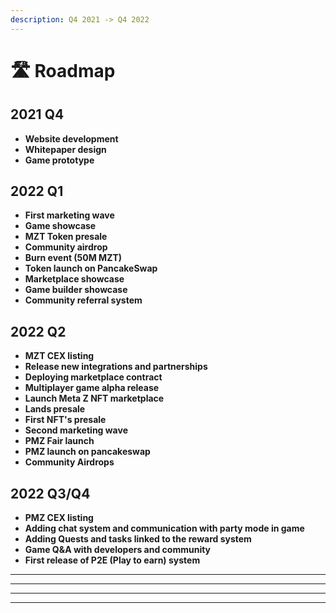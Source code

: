 ```yaml
---
description: Q4 2021 -> Q4 2022
---
```


# 🛣 Roadmap

## **2021 Q4**

* **Website development**
* **Whitepaper design**
* **Game prototype**



## 2022 Q1

* **First marketing wave**&#x20;
* **Game showcase**
* **MZT Token presale**
* **Community airdrop**
* **Burn event (50M MZT)**
* **Token launch on PancakeSwap**
* **Marketplace showcase**
* **Game builder showcase**
* **Community referral system**

## 2022 Q2

* **MZT CEX listing**&#x20;
* **Release new integrations and partnerships**
* **Deploying marketplace contract**&#x20;
* **Multiplayer game alpha release**&#x20;
* **Launch Meta Z NFT marketplace**&#x20;
* **Lands presale**
* **First NFT's presale**
* **Second marketing wave**&#x20;
* **PMZ Fair launch**&#x20;
* **PMZ launch on pancakeswap**
* **Community Airdrops**

## 2022 Q3/Q4

* **PMZ CEX listing**&#x20;
* **Adding chat system and communication with party mode in game**
* **Adding Quests and tasks linked to the reward system**
* **Game Q\&A with developers and community**
* **First release of P2E (Play to earn) system**

****

****

****

****

